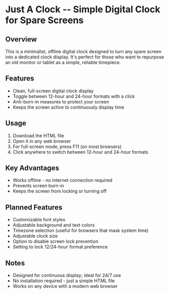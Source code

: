 # Just A Clock -- Simple Digital Clock for Spare Screens

## Overview
This is a minimalist, offline digital clock designed to turn any spare screen into a dedicated clock display. It's perfect for those who want to repurpose an old monitor or tablet as a simple, reliable timepiece.

## Features
- Clean, full-screen digital clock display
- Toggle between 12-hour and 24-hour formats with a click
- Anti-burn-in measures to protect your screen
- Keeps the screen active to continuously display time

## Usage
1. Download the HTML file
2. Open it in any web browser
3. For full-screen mode, press F11 (on most browsers)
4. Click anywhere to switch between 12-hour and 24-hour formats

## Key Advantages
- Works offline - no internet connection required
- Prevents screen burn-in
- Keeps the screen from locking or turning off

## Planned Features
- Customizable font styles
- Adjustable background and text colors
- Timezone selection (useful for browsers that mask system time)
- Adjustable clock size
- Option to disable screen lock prevention
- Setting to lock 12/24-hour format preference

## Notes
- Designed for continuous display; ideal for 24/7 use
- No installation required - just a simple HTML file
- Works on any device with a modern web browser
